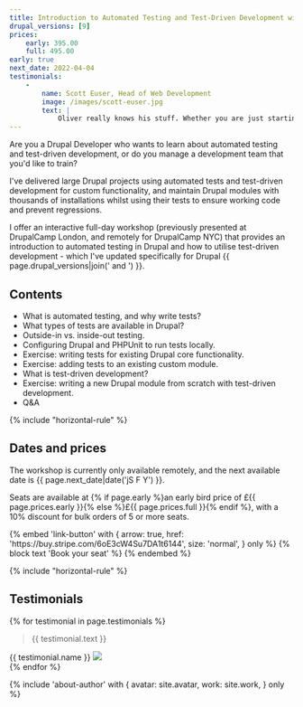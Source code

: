 ```yaml
---
title: Introduction to Automated Testing and Test-Driven Development with Drupal
drupal_versions: [9]
prices:
    early: 395.00
    full: 495.00
early: true
next_date: 2022-04-04
testimonials:
    -
        name: Scott Euser, Head of Web Development
        image: /images/scott-euser.jpg
        text: |
            Oliver really knows his stuff. Whether you are just starting out or looking to take your knowledge to the next level, his patient and clear way of explaining will help get you there.
---
```


Are you a Drupal Developer who wants to learn about automated testing and test-driven development, or do you manage a development team that you'd like to train?

I've delivered large Drupal projects using automated tests and test-driven development for custom functionality, and maintain Drupal modules with thousands of installations whilst using their tests to ensure working code and prevent regressions.

I offer an interactive full-day workshop (previously presented at DrupalCamp London, and remotely for DrupalCamp NYC) that provides an introduction to automated testing in Drupal and how to utilise test-driven development - which I've updated specifically for Drupal {{ page.drupal_versions|join(' and ') }}.

## Contents

* What is automated testing, and why write tests?
* What types of tests are available in Drupal?
* Outside-in vs. inside-out testing.
* Configuring Drupal and PHPUnit to run tests locally.
* Exercise: writing tests for existing Drupal core functionality.
* Exercise: adding tests to an existing custom module.
* What is test-driven development?
* Exercise: writing a new Drupal module from scratch with test-driven development.
* Q&A

{% include "horizontal-rule" %}

## Dates and prices

The workshop is currently only available remotely, and the next available date is <span class="font-bold">{{ page.next_date|date('jS F Y') }}</span>.

Seats are available at {% if page.early %}an <span class="font-bold">early bird price of £{{ page.prices.early }}</span>{% else %}<span class="font-bold">£{{ page.prices.full }}</span>{% endif %}, with a 10% discount for bulk orders of 5 or more seats.

<div class="mt-6">
    {% embed 'link-button' with {
        arrow: true,
        href: 'https://buy.stripe.com/6oE3cW4Su7DA1t6144',
        size: 'normal',
    } only %}
        {% block text 'Book your seat' %}
    {% endembed %}
</div>

{% include "horizontal-rule" %}

## Testimonials

{% for testimonial in page.testimonials %}
    <div>
        <blockquote class="mt-4">
            {{ testimonial.text }}
        </blockquote>
        <footer class="flex items-center space-x-4 space-x-reverse">
            <span class="text-base">{{ testimonial.name }}</span>
            <span class="order-first">
                <img
                    class="w-10 h-10 rounded-full border"
                    src="{{ testimonial.image }}"
                />
            </span>
        </footer>
    </div>
{% endfor %}

<div class="mt-8">
    {% include 'about-author' with {
        avatar: site.avatar,
        work: site.work,
    } only %}
</div>
